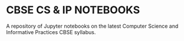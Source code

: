 # CBSE CS & IP NOTEBOOKS

A repository of Jupyter notebooks on the latest Computer Science and Informative Practices CBSE syllabus.
